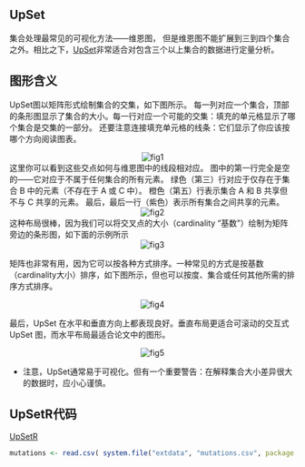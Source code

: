 ## UpSet
集合处理最常见的可视化方法——维恩图， 但是维恩图不能扩展到三到四个集合之外。相比之下，[UpSet](https://upset.app/)非常适合对包含三个以上集合的数据进行定量分析。


## 图形含义
UpSet图以矩阵形式绘制集合的交集，如下图所示。
每一列对应一个集合，顶部的条形图显示了集合的大小。每一行对应一个可能的交集：填充的单元格显示了哪个集合是交集的一部分。
还要注意连接填充单元格的线条：它们显示了你应该按哪个方向阅读图表。
<div align=center>
<img src="https://github.com/user-attachments/assets/263f1c61-38f7-4740-b9e9-b1d07acf1f6a" alt="fig1">
</div>
这里你可以看到这些交点如何与维恩图中的线段相对应。
图中的第一行完全是空的——它对应于不属于任何集合的所有元素。
绿色（第三）行对应于仅存在于集合 B 中的元素（不存在于 A 或 C 中）。
橙色（第五）行表示集合 A 和 B 共享但不与 C 共享的元素。
最后，最后一行（紫色）表示所有集合之间共享的元素。
<div align=center>
  <img src="https://github.com/user-attachments/assets/b7f11c00-b5c1-47d2-97e0-0b241b0eaea0" alt="fig2">
</div>
这种布局很棒，因为我们可以将交叉点的大小（cardinality “基数”）绘制为矩阵旁边的条形图，如下面的示例所示

<div align=center>
  <img src="https://github.com/user-attachments/assets/cdcb19e8-7d5e-4da5-9ff1-5eb424888b6a" alt="fig3">
</div>


矩阵也非常有用，因为它可以按各种方式排序。一种常见的方式是按基数（cardinality大小）排序，如下图所示，但也可以按度、集合或任何其他所需的排序方式排序。
<div align=center>
  <img src="https://github.com/user-attachments/assets/ed23af73-33a5-483b-a51e-09acf629eb5e" alt="fig4">
</div>

最后，UpSet 在水平和垂直方向上都表现良好。垂直布局更适合可滚动的交互式 UpSet 图，而水平布局最适合论文中的图形。
<div align=center>
  <img src="https://github.com/user-attachments/assets/d066e93a-8677-450c-b3a1-2540a7b2730c" alt="fig5">
</div>

- 注意，UpSet通常易于可视化。但有一个重要警告：在解释集合大小差异很大的数据时，应小心谨慎。

## UpSetR代码
[UpSetR](!https://github.com/hms-dbmi/UpSetR)
```r
mutations <- read.csv( system.file("extdata", "mutations.csv", package = "UpSetR"), header=T, sep = ",")


```
